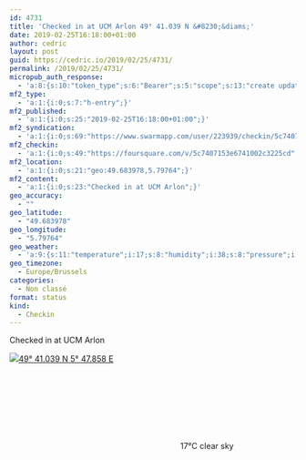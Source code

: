 ```yaml
---
id: 4731
title: 'Checked in at UCM Arlon 49° 41.039 N &#8230;&diams;'
date: 2019-02-25T16:18:00+01:00
author: cedric
layout: post
guid: https://cedric.io/2019/02/25/4731/
permalink: /2019/02/25/4731/
micropub_auth_response:
  - 'a:8:{s:10:"token_type";s:6:"Bearer";s:5:"scope";s:13:"create update";s:2:"me";s:18:"https://cedric.io/";s:9:"issued_by";s:45:"https://cedric.io/wp-json/indieauth/1.0/token";s:9:"client_id";s:27:"https://ownyourswarm.p3k.io";s:9:"issued_at";i:1542614471;s:4:"user";i:1;s:13:"last_accessed";i:1551107897;}'
mf2_type:
  - 'a:1:{i:0;s:7:"h-entry";}'
mf2_published:
  - 'a:1:{i:0;s:25:"2019-02-25T16:18:00+01:00";}'
mf2_syndication:
  - 'a:1:{i:0;s:69:"https://www.swarmapp.com/user/223939/checkin/5c7407286dcf04002c4e7246";}'
mf2_checkin:
  - 'a:1:{i:0;s:49:"https://foursquare.com/v/5c7407153e6741002c3225cd";}'
mf2_location:
  - 'a:1:{i:0;s:21:"geo:49.683978,5.79764";}'
mf2_content:
  - 'a:1:{i:0;s:23:"Checked in at UCM Arlon";}'
geo_accuracy:
  - ""
geo_latitude:
  - "49.683978"
geo_longitude:
  - "5.79764"
geo_weather:
  - 'a:9:{s:11:"temperature";i:17;s:8:"humidity";i:38;s:8:"pressure";i:1035;s:4:"wind";a:2:{s:5:"speed";d:4.1;s:6:"degree";i:80;}s:7:"summary";s:9:"clear sky";s:4:"icon";s:12:"wi-day-sunny";s:10:"visibility";i:10000;s:7:"sunrise";s:25:"2019-02-25T07:27:58+01:00";s:6:"sunset";s:25:"2019-02-25T18:11:48+01:00";}'
geo_timezone:
  - Europe/Brussels
categories:
  - Non classé
format: status
kind:
  - Checkin
---
```

Checked in at UCM Arlon

<p class="sloc-display">
  <img class="icon-location" aria-label="Location: " aria-hidden="true" src="https://cedric.io/wp-content/plugins/simple-location/location.svg" /><span class="p-location"><data class="p-latitude" value="49.683978"></data><data class="p-longitude" value="5.797640"></data><a href="https://www.openstreetmap.org/?mlat=49.683978&mlon=5.79764#map=13/49.683978/5.79764">49° 41.039 N 5° 47.858 E</a></span><br /><span aria-label="clear sky" title="clear sky" ><svg class="svg-icon svg-wi-day-sunny" aria-hidden="true"><use xlink:href="https://cedric.io/wp-content/plugins/simple-location/weather-icons.svg#wi-day-sunny"></use></svg></span><span class="p-temperature">17&deg;C</span>&nbsp;clear sky
</p>